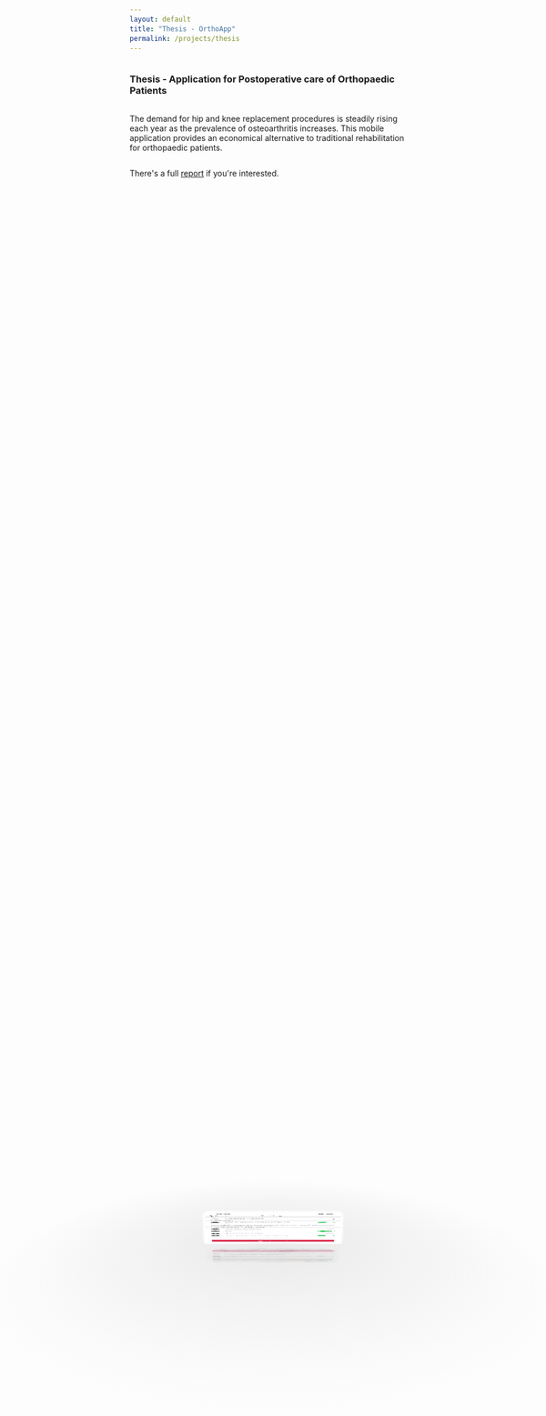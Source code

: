 ```yaml
---
layout: default
title: "Thesis - OrthoApp"
permalink: /projects/thesis
---
```


### Thesis - Application for Postoperative care of Orthopaedic Patients


The demand for hip and knee replacement procedures is steadily rising each year as the prevalence of osteoarthritis increases. This mobile application provides an economical alternative to traditional rehabilitation for orthopaedic patients.

There's a full [report](https://drive.google.com/file/d/11QQbEJHkhoSAiykp7OfeOrpgM3UIDt04/view?usp=sharing) if you're interested.

<div id="drag-container">
  <div id="spin-container">
    <!-- Application screens -->
    <img src="../assets/home.png" alt="Home">
    <img src="../assets/rom.png" alt="ROM Upload">
    <img src="../assets/exercises.png" alt="Exercises">
    <img src="../assets/postop.png" alt="Post=operative Info">
    <img src="../assets/wound.png" alt="Wound Upload">
    <img src="../assets/notifications.png" alt="Notifications">
    <img src="../assets/settings.png" alt="Settings">

    <!-- Text at center of ground -->
    <p> Main Application Screens </p>

  </div>
  <div id="ground"></div>
</div>

<div id="music-container"></div>

<style>
    html,
    body {
        height: 100%;
        /* for touch screen */
        /* touch-action: none;  */
    }

    body {
        overflow: hidden;
        display: -webkit-box;
        display: -ms-flexbox;
        display: flex;
        flex-direction: column;
        -webkit-perspective: 1000px;
                perspective: 1000px;
        -webkit-transform-style: preserve-3d;
                transform-style: preserve-3d;
    }

    #drag-container, #spin-container {
        position: relative;
        display: -webkit-box;
        display: -ms-flexbox;
        display: flex;
        margin: auto;
        -webkit-transform-style: preserve-3d;
                transform-style: preserve-3d;
        -webkit-transform: rotateX(-10deg);
                transform: rotateX(-10deg);
    }

    #drag-container img, #drag-container video {
        -webkit-transform-style: preserve-3d;
                transform-style: preserve-3d;
        position: absolute;
        left: 0;
        top: 0;
        width: 100%;
        height: 100%;
        line-height: 200px;
        font-size: 50px;
        text-align: center;
        -webkit-box-shadow: 0 0 8px #fff;
                box-shadow: 0 0 8px #fff;
        -webkit-box-reflect: below 10px linear-gradient(transparent, transparent, #0005);
    }

    #drag-container img:hover, #drag-container video:hover {
        -webkit-box-shadow: 0 0 15px #fffd;
                box-shadow: 0 0 15px #fffd;
        -webkit-box-reflect: below 10px linear-gradient(transparent, transparent, #0007);
    }

    #drag-container p {
        margin-top: 10%;
        font-family: Serif;
        position: absolute;
        top: 100%;
        left: 50%;
        -webkit-transform: translate(-50%,-50%) rotateX(90deg);
                transform: translate(-50%,-50%) rotateX(90deg);
        color: #fff;
    }

    #ground {
        width: 900px;
        height: 900px;
        position: absolute;
        top: 100%;
        left: 50%;
        -webkit-transform: translate(-50%,-50%) rotateX(90deg);
                transform: translate(-50%,-50%) rotateX(90deg);
        background: -webkit-radial-gradient(center center, farthest-side , #9993, transparent);
    }

    #music-container {
        position: absolute;
        top: 0;
        left: 0;
    }

    @-webkit-keyframes spin {
    from{
        -webkit-transform: rotateY(0deg);
                transform: rotateY(0deg);
    } to{
        -webkit-transform: rotateY(360deg);
                transform: rotateY(360deg);
    }
    }

    @keyframes spin {
    from{
        -webkit-transform: rotateY(0deg);
                transform: rotateY(0deg);
    } to{
        -webkit-transform: rotateY(360deg);
                transform: rotateY(360deg);
    }
    }
    @-webkit-keyframes spinRevert {
    from{
        -webkit-transform: rotateY(360deg);
                transform: rotateY(360deg);
    } to{
        -webkit-transform: rotateY(0deg);
                transform: rotateY(0deg);
    }
    }
    @keyframes spinRevert {
    from{
        -webkit-transform: rotateY(360deg);
                transform: rotateY(360deg);
    } to{
        -webkit-transform: rotateY(0deg);
                transform: rotateY(0deg);
    }
    }
</style>

<script>
    // Author: Hoang Tran (https://www.facebook.com/profile.php?id=100004848287494)
    // Github verson (1 file .html): https://github.com/HoangTran0410/3DCarousel/blob/master/index.html


    // You can change global variables here:
    var radius = 240; // how big of the radius
    var autoRotate = true; // auto rotate or not
    var rotateSpeed = -60; // unit: seconds/360 degrees
    var imgWidth = 150; // width of images (unit: px)
    var imgHeight = 290; // height of images (unit: px)

    // Link of background music - set 'null' if you dont want to play background music
    var bgMusicURL = null;
    var bgMusicControls = false; // Show UI music control


    // ===================== start =======================
    // animation start after 1000 miliseconds
    setTimeout(init, 1000);

    var odrag = document.getElementById('drag-container');
    var ospin = document.getElementById('spin-container');
    var aImg = ospin.getElementsByTagName('img');
    var aVid = ospin.getElementsByTagName('video');
    var aEle = [...aImg, ...aVid]; // combine 2 arrays

    // Size of images
    ospin.style.width = imgWidth + "px";
    ospin.style.height = imgHeight + "px";

    // Size of ground - depend on radius
    var ground = document.getElementById('ground');
    ground.style.width = radius * 3 + "px";
    ground.style.height = radius * 3 + "px";

    function init(delayTime) {
    for (var i = 0; i < aEle.length; i++) {
        aEle[i].style.transform = "rotateY(" + (i * (360 / aEle.length)) + "deg) translateZ(" + radius + "px)";
        aEle[i].style.transition = "transform 1s";
        aEle[i].style.transitionDelay = delayTime || (aEle.length - i) / 4 + "s";
    }
    }

    function applyTranform(obj) {
    // Constrain the angle of camera (between 0 and 180)
    if(tY > 180) tY = 180;
    if(tY < 0) tY = 0;

    // Apply the angle
    obj.style.transform = "rotateX(" + (-tY) + "deg) rotateY(" + (tX) + "deg)";
    }

    function playSpin(yes) {
    ospin.style.animationPlayState = (yes?'running':'paused');
    }

    var sX, sY, nX, nY, desX = 0,
        desY = 0,
        tX = 0,
        tY = 10;

    // auto spin
    if (autoRotate) {
    var animationName = (rotateSpeed > 0 ? 'spin' : 'spinRevert');
    ospin.style.animation = `${animationName} ${Math.abs(rotateSpeed)}s infinite linear`;
    }

    // add background music
    if (bgMusicURL) {
    document.getElementById('music-container').innerHTML += `
    <audio src="${bgMusicURL}" ${bgMusicControls? 'controls': ''} autoplay loop>    
    <p>If you are reading this, it is because your browser does not support the audio element.</p>
    </audio>
    `;
    }

    // setup events
    document.onpointerdown = function (e) {
    clearInterval(odrag.timer);
    e = e || window.event;
    var sX = e.clientX,
        sY = e.clientY;

    this.onpointermove = function (e) {
        e = e || window.event;
        var nX = e.clientX,
            nY = e.clientY;
        desX = nX - sX;
        desY = nY - sY;
        tX += desX * 0.1;
        tY += desY * 0.1;
        applyTranform(odrag);
        sX = nX;
        sY = nY;
    };

    this.onpointerup = function (e) {
        odrag.timer = setInterval(function () {
        desX *= 0.95;
        desY *= 0.95;
        tX += desX * 0.1;
        tY += desY * 0.1;
        applyTranform(odrag);
        playSpin(false);
        if (Math.abs(desX) < 0.5 && Math.abs(desY) < 0.5) {
            clearInterval(odrag.timer);
            playSpin(true);
        }
        }, 17);
        this.onpointermove = this.onpointerup = null;
    };

    return false;
    };

    document.onmousewheel = function(e) {
    e = e || window.event;
    var d = e.wheelDelta / 20 || -e.detail;
    radius += d;
    init(1);
    };

</script>


